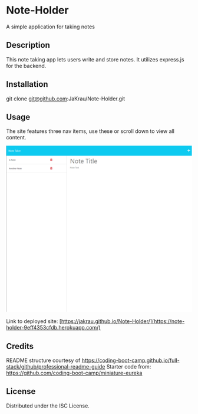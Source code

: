# Note-Holder
A simple application for taking notes

## Description

This note taking app lets users write and store notes. It utilizes express.js for the backend.


## Installation

git clone git@github.com:JaKrau/Note-Holder.git

## Usage

The site features three nav items, use these or scroll down to view all content.
  
   ![site screenshot](/public/assets/images/noteApp.png?raw=true "screenshot")
   
Link to deployed site: [https://jakrau.github.io/Note-Holder/](https://note-holder-9eff4353cfdb.herokuapp.com/)

## Credits

README structure courtesy of https://coding-boot-camp.github.io/full-stack/github/professional-readme-guide
Starter code from: https://github.com/coding-boot-camp/miniature-eureka

## License

Distributed under the ISC License. 

